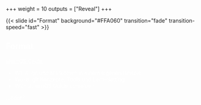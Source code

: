 +++
weight = 10
outputs = ["Reveal"]
+++

{{< slide id="Format" background="#FFA060" transition="fade" transition-speed="fast" >}}

<h2 style="color: #fff;">Format</h2>

<a href = "https://cogneon.github.io/lernos/" target="_blank" style="color:#fff;">#lernOS Circle</a>

<ul>
<li style ="color: #fff;"> W1-4: git und Markdown in einem eigenen Beispiel</li>
<li style ="color: #fff;"> W5-8: git Konzepte, Tools und Lern-Setting</li>
<li style ="color: #fff;"> W9-12: lernOS Guide schreiben</li>
</ul>

<p style="color:#fff;">...oder?</p>

